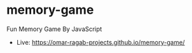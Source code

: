 # memory-game
Fun Memory Game By JavaScript

- Live: https://omar-ragab-projects.github.io/memory-game/
